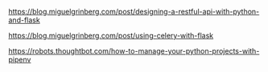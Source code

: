 https://blog.miguelgrinberg.com/post/designing-a-restful-api-with-python-and-flask

https://blog.miguelgrinberg.com/post/using-celery-with-flask

https://robots.thoughtbot.com/how-to-manage-your-python-projects-with-pipenv
